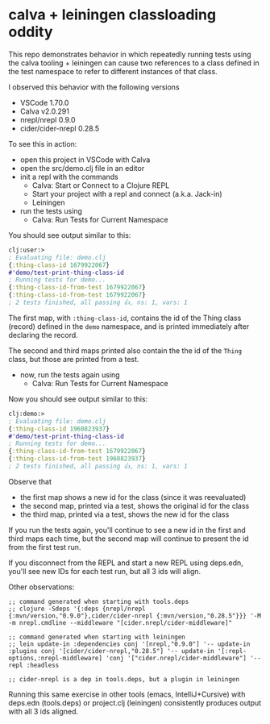 # calva + leiningen classloading oddity

This repo demonstrates behavior in which repeatedly running tests using the calva tooling + leiningen can cause two references to a class defined in the test namespace to refer to different instances of that class.

I observed this behavior with the following versions

- VSCode 1.70.0
- Calva v2.0.291
- nrepl/nrepl 0.9.0
- cider/cider-nrepl 0.28.5

To see this in action:

- open this project in VSCode with Calva
- open the src/demo.clj file in an editor
- init a repl with the commands
  - Calva: Start or Connect to a Clojure REPL
  - Start your project with a repl and connect (a.k.a. Jack-in)
  - Leiningen
- run the tests using
  - Calva: Run Tests for Current Namespace

You should see output similar to this:

```clojure
clj꞉user꞉> 
; Evaluating file: demo.clj
{:thing-class-id 1679922067}
#'demo/test-print-thing-class-id
; Running tests for demo...
{:thing-class-id-from-test 1679922067}
{:thing-class-id-from-test 1679922067}
; 2 tests finished, all passing 👍, ns: 1, vars: 1
```

The first map, with `:thing-class-id`, contains the id of the Thing class (record) defined in the `demo` namespace, and is printed immediately after declaring the record.

The second and third maps printed also contain the the id of the `Thing` class, but those are printed from a test.

- now, run the tests again using
  - Calva: Run Tests for Current Namespace

Now you should see output similar to this:

```clojure
clj꞉demo꞉> 
; Evaluating file: demo.clj
{:thing-class-id 1960823937}
#'demo/test-print-thing-class-id
; Running tests for demo...
{:thing-class-id-from-test 1679922067}
{:thing-class-id-from-test 1960823937}
; 2 tests finished, all passing 👍, ns: 1, vars: 1
```

Observe that
- the first map shows a new id for the class (since it was reevaluated)
- the second map, printed via a test, shows the original id for the class
- the third map, printed via a test, shows the new id for the class

If you run the tests again, you'll continue to see a new id in the first and third maps each time, but the second map will continue to present the id from the first test run.

If you disconnect from the REPL and start a new REPL using deps.edn, you'll see new IDs for each test run, but all 3 ids will align.

Other observations:

```
;; command generated when starting with tools.deps
;; clojure -Sdeps '{:deps {nrepl/nrepl {:mvn/version,"0.9.0"},cider/cider-nrepl {:mvn/version,"0.28.5"}}} '-M -m nrepl.cmdline --middleware "[cider.nrepl/cider-middleware]"

;; command generated when starting with leiningen
;; lein update-in :dependencies conj '[nrepl,"0.9.0"] '-- update-in :plugins conj '[cider/cider-nrepl,"0.28.5"] '-- update-in '[:repl-options,:nrepl-middleware] 'conj '["cider.nrepl/cider-middleware"] '-- repl :headless

;; cider-nrepl is a dep in tools.deps, but a plugin in leiningen
```

Running this same exercise in other tools (emacs, IntelliJ+Cursive) with deps.edn (tools.deps) or project.clj (leiningen) consistently produces output with all 3 ids aligned.

